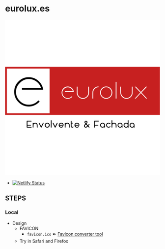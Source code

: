 # eurolux.es

[![eurolux.es](/assets/media/logo.svg)](https://eurolux.es/)
- [![Netlify Status](https://api.netlify.com/api/v1/badges/84dc6fe8-efba-4bde-adcb-c22575f45767/deploy-status)](https://app.netlify.com/sites/euroluxsrl/deploys)


## STEPS

### Local

- Design
  - FAVICON
    - `favicon.ico` ⏩ [Favicon converter tool](https://favicon.io/favicon-converter/)
  - Try in Safari and Firefox
